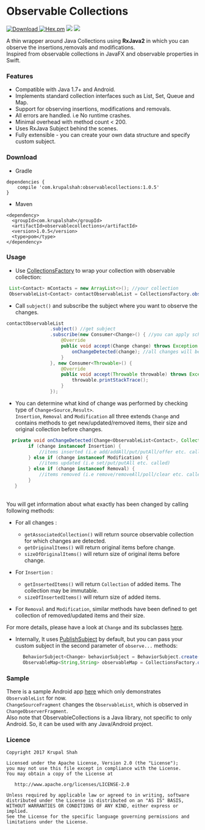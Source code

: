 # Observable Collections
 [ ![Download](https://api.bintray.com/packages/krupalshah55/ObservableCollections/observablecollections/images/download.svg) ](https://bintray.com/krupalshah55/ObservableCollections/observablecollections/_latestVersion)
 [![Hex.pm](https://img.shields.io/hexpm/l/plug.svg)](https://github.com/krupalshah/ObservableCollections/blob/master/LICENSE)
<a href="http://www.methodscount.com/?lib=com.krupalshah%3Aobservablecollections%3A1.0.5"><img src="https://img.shields.io/badge/Methods count-core: 178 | deps: 10295-e91e63.svg"/></a>
<a href="http://www.methodscount.com/?lib=com.krupalshah%3Aobservablecollections%3A1.0.5"><img src="https://img.shields.io/badge/Size-18 KB-e91e63.svg"/></a>

A thin wrapper around Java Collections using **RxJava2** in which you can observe the insertions,removals and modifications.<br/>Inspired from observable collections in JavaFX and observable properties in Swift.<br/>

### Features

* Compatible with Java 1.7+ and Android.
* Implements standard collection interfaces such as List, Set, Queue and Map.
* Support for observing insertions, modifications and removals.
* All errors are handled. i.e No runtime crashes.
* Minimal overhead with method count < 200.
* Uses RxJava Subject behind the scenes.
* Fully extensible - you can create your own data structure and specify custom subject.

### Download
* Gradle
```
dependencies {
    compile 'com.krupalshah:observablecollections:1.0.5'
}
```

* Maven
```
<dependency>
  <groupId>com.krupalshah</groupId>
  <artifactId>observablecollections</artifactId>
  <version>1.0.5</version>
  <type>pom</type>
</dependency>
```

### Usage

* Use [CollectionsFactory](https://github.com/krupalshah/ObservableCollections/blob/master/lib/src/main/java/com/krupalshah/observablecollections/CollectionsFactory.java) to wrap your collection with observable collection:

```java
 List<Contact> mContacts = new ArrayList<>(); //your collection
 ObservableList<Contact> contactObservableList = CollectionsFactory.observableList(mContacts); //pass in observable... method
```

* Call `subject()` and subscribe the subject where you want to observe the changes.

```java
contactObservableList
                .subject() //get subject
                .subscribe(new Consumer<Change>() { //you can apply schedulers if you want
                    @Override
                    public void accept(Change change) throws Exception {
                        onChangeDetected(change); //all changes will be received here
                    }
                }, new Consumer<Throwable>() {
                    @Override
                    public void accept(Throwable throwable) throws Exception {
                        throwable.printStackTrace();
                    }
                });
```

* You can determine what kind of change was performed by checking type of `Change<Source,Result>`.<br/>
`Insertion`, `Removal` and `Modification` all three extends `Change` and contains methods to get new/updated/removed items, their size and original collection before changes.

```java
  private void onChangeDetected(Change<ObservableList<Contact>, Collection<Contact>> change) {
        if (change instanceof Insertion) {
            //items inserted (i.e add/addAll/put/putAll/offer etc. called)
        } else if (change instanceof Modification) {
            //items updated (i.e set/put/putAll etc. called)
        } else if (change instanceof Removal) {
            //items removed (i.e remove/removeAll/poll/clear etc. called)
        }
   }
```
<br/>You will get information about what exactly has been changed by calling following methods:
* For all changes : 
  * `getAssociatedCollection()` will return source observable collection for which changes are detected.
  * `getOriginalItems()` will return original items before change.
  * `sizeOfOriginalItems()` will return size of original items before change.
* For `Insertion` : 
  * `getInsertedItems()` will return `Collection` of added items. The collection may be immutable.
  * `sizeOfInsertedItems()` will return size of added items.

* For `Removal` and `Modification`, similar methods have been defined to get collection of removed/updated items and their size.

For more details, please have a look at `Change` and its subclasses [here](https://github.com/krupalshah/ObservableCollections/tree/master/lib/src/main/java/com/krupalshah/observablecollections/change).

* Internally, It uses [PublishSubject](http://reactivex.io/RxJava/javadoc/rx/subjects/PublishSubject.html) by default, but you can pass your custom subject in the second parameter of `observe...` methods:

```java
      BehaviorSubject<Change> behaviorSubject = BehaviorSubject.create();
      ObservableMap<String,String> observableMap = CollectionsFactory.observableMap(new ArrayMap<String, String>(), behaviorSubject);
```

### Sample
There is a sample Android app [here](https://github.com/krupalshah/ObservableCollections/tree/master/app) which only demonstrates `ObservableList` for now.<br/>`ChangeSourceFragment` changes the `ObservableList`, which is observed in `ChangeObserverFragment`.<br/>Also note that ObservableCollections is a Java library, not specific to only Android. So, it can be used with any Java/Android project.


### Licence
```
Copyright 2017 Krupal Shah

Licensed under the Apache License, Version 2.0 (the "License");
you may not use this file except in compliance with the License.
You may obtain a copy of the License at

   http://www.apache.org/licenses/LICENSE-2.0

Unless required by applicable law or agreed to in writing, software
distributed under the License is distributed on an "AS IS" BASIS,
WITHOUT WARRANTIES OR CONDITIONS OF ANY KIND, either express or implied.
See the License for the specific language governing permissions and
limitations under the License.
```

